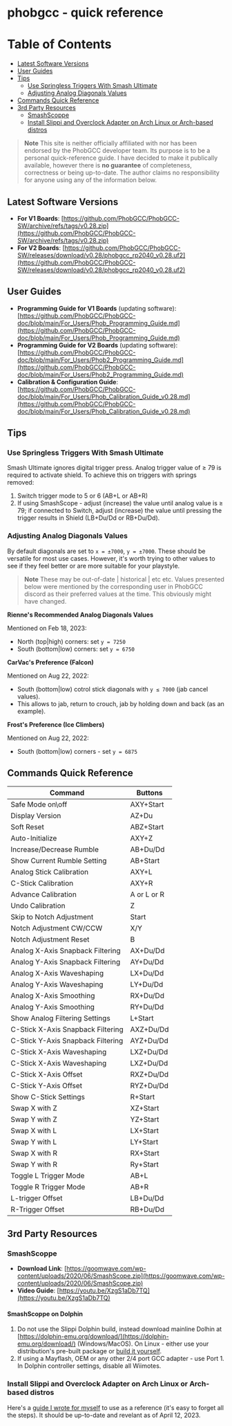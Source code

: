 # phobgcc - quick reference

Table of Contents
=================

  * [Latest Software Versions](#latest-software-versions)
  * [User Guides](#user-guides)
  * [Tips](#tips)
     * [Use Springless Triggers With Smash Ultimate](#use-springless-triggers-with-smash-ultimate)
     * [Adjusting Analog Diagonals Values](#adjusting-analog-diagonals-values)
  * [Commands Quick Reference](#commands-quick-reference)
  * [3rd Party Resources](#3rd-party-resources)
     * [SmashScoppe](#smashscoppe)
     * [Install Slippi and Overclock Adapter on Arch Linux or Arch-based distros](#install-slippi-and-overclock-adapter-on-arch-linux-or-arch-based-distros)



> **Note**
> This site is neither officially affiliated with nor has been endorsed by the PhobGCC developer team. Its purpose is to be a personal quick-reference guide. I have decided to make it publically available, however there is **no guarantee** of completeness, correctness or being up-to-date. The author claims no responsibility for anyone using any of the information below.

## Latest Software Versions
* **For V1 Boards**: [https://github.com/PhobGCC/PhobGCC-SW/archive/refs/tags/v0.28.zip](https://github.com/PhobGCC/PhobGCC-SW/archive/refs/tags/v0.28.zip)
* **For V2 Boards**: [https://github.com/PhobGCC/PhobGCC-SW/releases/download/v0.28/phobgcc_rp2040_v0.28.uf2](https://github.com/PhobGCC/PhobGCC-SW/releases/download/v0.28/phobgcc_rp2040_v0.28.uf2)

## User Guides

* **Programming Guide for V1 Boards** (updating software): [https://github.com/PhobGCC/PhobGCC-doc/blob/main/For_Users/Phob_Programming_Guide.md](https://github.com/PhobGCC/PhobGCC-doc/blob/main/For_Users/Phob_Programming_Guide.md)
* **Programming Guide for V2 Boards** (updating software): [https://github.com/PhobGCC/PhobGCC-doc/blob/main/For_Users/Phob2_Programming_Guide.md](https://github.com/PhobGCC/PhobGCC-doc/blob/main/For_Users/Phob2_Programming_Guide.md)
* **Calibration & Configuration Guide**: [https://github.com/PhobGCC/PhobGCC-doc/blob/main/For_Users/Phob_Calibration_Guide_v0.28.md](https://github.com/PhobGCC/PhobGCC-doc/blob/main/For_Users/Phob_Calibration_Guide_v0.28.md)

## Tips

### Use Springless Triggers With Smash Ultimate


Smash Ultimate ignores digital trigger press. Analog trigger value of ≥ 79 is required to activate shield. To achieve this on triggers with springs removed:
1. Switch trigger mode to 5 or 6 (AB+L or AB+R)
2. If using SmashScope - adjust (increase) the value until analog value is ≥ 79; if connected to Switch, adjust (increase) the value until pressing the trigger results in Shield (LB+Du/Dd or RB+Du/Dd). 

### Adjusting Analog Diagonals Values


By default diagonals are set to `x = ±7000`, `y = ±7000`. These should be versatile for most use cases. However, it's worth trying to other values to see if they feel better or are more suitable for your playstyle.

> **Note**
> These may be out-of-date | historical | etc etc. Values presented below were mentioned by the corresponding user in PhobGCC discord as their preferred values at the time. This obviously might have changed.

**Rienne's Recommended Analog Diagonals Values**

Mentioned on Feb 18, 2023:

* North (top\|high) corners: set `y = 7250`
* South (bottom\|low) corners: set `y = 6750`

**CarVac's Preference (Falcon)**

Mentioned on Aug 22, 2022: 

* South (bottom\|low) cotrol stick diagonals with `y ≤ 7000` (jab cancel values). 
* This allows to jab, return to crouch, jab by holding down and back (as an example).

**Frost's Preference (Ice Climbers)**

Mentioned on Aug 22, 2022:

* South (bottom\|low) corners - set `y = 6875`

## Commands Quick Reference

|Command|Buttons|
|-------|-------|
|Safe Mode on\off|AXY+Start|
|Display Version|AZ+Du|
|Soft Reset|ABZ+Start|
|Auto-Initialize|AXY+Z|
|Increase/Decrease Rumble|AB+Du/Dd|
|Show Current Rumble Setting|AB+Start|
|Analog Stick Calibration|AXY+L|
|C-Stick Calibration|AXY+R|
|Advance Calibration|A or L or R|
|Undo Calibration|Z|
|Skip to Notch Adjustment|Start|
|Notch Adjustment CW/CCW|X/Y|
|Notch Adjustment Reset|B|
|Analog X-Axis Snapback Filtering|AX+Du/Dd|
|Analog Y-Axis Snapback Filtering|AY+Du/Dd|
|Analog X-Axis Waveshaping|LX+Du/Dd|
|Analog Y-Axis Waveshaping|LY+Du/Dd|
|Analog X-Axis Smoothing|RX+Du/Dd|
|Analog Y-Axis Smoothing|RY+Du/Dd|
|Show Analog Filtering Settings|L+Start|
|C-Stick X-Axis Snapback Filtering|AXZ+Du/Dd|
|C-Stick Y-Axis Snapback Filtering|AYZ+Du/Dd|
|C-Stick X-Axis Waveshaping|LXZ+Du/Dd|
|C-Stick X-Axis Waveshaping|LXZ+Du/Dd|
|C-Stick X-Axis Offset|RXZ+Du/Dd|
|C-Stick Y-Axis Offset|RYZ+Du/Dd|
|Show C-Stick Settings|R+Start|
|Swap X with Z|XZ+Start|
|Swap Y with Z|YZ+Start|
|Swap X with L|LX+Start|
|Swap Y with L|LY+Start|
|Swap X with R|RX+Start|
|Swap Y with R|Ry+Start|
|Toggle L Trigger Mode|AB+L|
|Toggle R Trigger Mode|AB+R|
|L-trigger Offset|LB+Du/Dd|
|R-Trigger Offset|RB+Du/Dd|

## 3rd Party Resources

### SmashScoppe


* **Download Link**: [https://goomwave.com/wp-content/uploads/2020/06/SmashScope.zip](https://goomwave.com/wp-content/uploads/2020/06/SmashScope.zip)
* **Video Guide**: [https://youtu.be/XzgS1aDb7TQ](https://youtu.be/XzgS1aDb7TQ)

#### SmashScoppe on Dolphin

1. Do not use the Slippi Dolphin build, instead download mainline Dolhin at [https://dolphin-emu.org/download/](https://dolphin-emu.org/download/) (Windows/MacOS). On Linux - either use your distribution's pre-built package or [build it yourself](https://wiki.dolphin-emu.org/index.php?title=Building_Dolphin_on_Linux).
2. If using a Mayflash, OEM or any other 2/4 port GCC adapter - use Port 1. In Dolphin controller settings, disable all Wiimotes.

### Install Slippi and Overclock Adapter on Arch Linux or Arch-based distros

Here's a [guide I wrote for myself](https://gist.github.com/SirToffski/be41fa9a7e2a2629fad811da80f1a685) to use as a reference (it's easy to forget all the steps). It should be up-to-date and revelant as of April 12, 2023.

